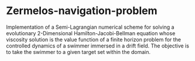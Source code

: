 # Zermelos-navigation-problem
Implementation of a Semi-Lagrangian numerical scheme for solving a evolutionary 2-Dimensional Hamilton-Jacobi-Bellman equation whose viscosity solution is the value function of a finite horizon problem for the controlled dynamics of a swimmer immersed in a drift field. The objective is to take the swimmer to a given target set within the domain.
